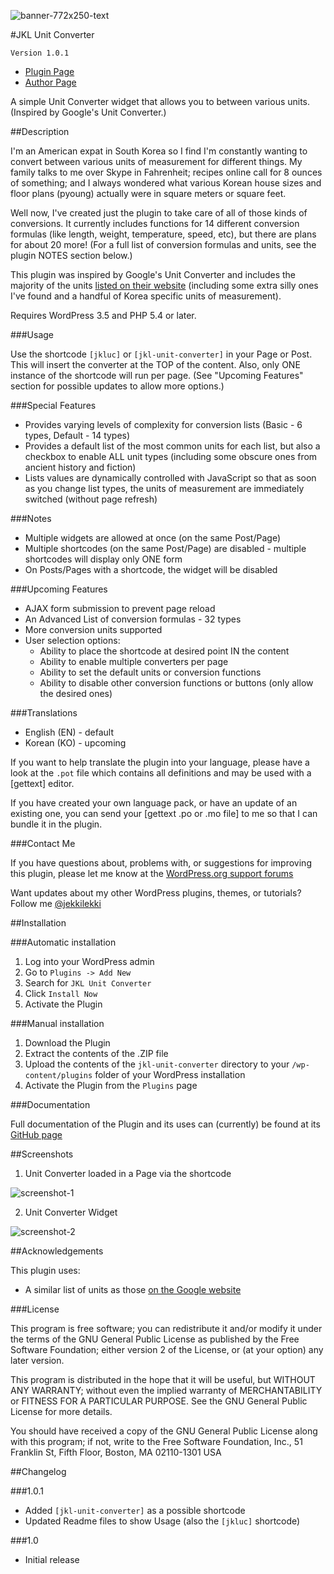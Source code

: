 ![banner-772x250-text](https://cloud.githubusercontent.com/assets/6644259/14692630/73e93c7a-0793-11e6-8c24-16853779d739.png)

#JKL Unit Converter

`Version 1.0.1`

* [Plugin Page](https://github.com/jekkilekki/plugin-jkl-unit-converter)
* [Author Page](http://www.aaronsnowberger.com/)

A simple Unit Converter widget that allows you to between various units. 
(Inspired by Google's Unit Converter.)

##Description

I'm an American expat in South Korea so I find I'm constantly wanting to convert 
between various units of measurement for different things. My family talks to me 
over Skype in Fahrenheit; recipes online call for 8 ounces of something; and I always 
wondered what various Korean house sizes and floor plans (pyoung) actually were in
square meters or square feet. 

Well now, I've created just the plugin to take care of all of those kinds of 
conversions. It currently includes functions for 14 different conversion formulas 
(like length, weight, temperature, speed, etc), but there are plans for about 20 
more! (For a full list of conversion formulas and units, see the plugin NOTES 
section below.) 

This plugin was inspired by Google's Unit Converter and includes the majority of 
the units [listed on their website](https://support.google.com/websearch/answer/3284611?hl=en-KR#unitconverter) 
(including some extra silly ones I've found and a handful of Korea specific units 
of measurement).

Requires WordPress 3.5 and PHP 5.4 or later.

###Usage

Use the shortcode `[jkluc]` or `[jkl-unit-converter]` in your Page or Post. This will 
insert the converter at the TOP of the content. Also, only ONE instance of the shortcode 
will run per page. (See "Upcoming Features" section for possible updates to allow more options.)

###Special Features

* Provides varying levels of complexity for conversion lists (Basic - 6 types, 
Default - 14 types)
* Provides a default list of the most common units for each list, but also a checkbox 
to enable ALL unit types (including some obscure ones from ancient history and fiction)
* Lists values are dynamically controlled with JavaScript so that as soon as you 
change list types, the units of measurement are immediately switched (without page 
refresh)

###Notes

* Multiple widgets are allowed at once (on the same Post/Page)
* Multiple shortcodes (on the same Post/Page) are disabled - multiple shortcodes
will display only ONE form
* On Posts/Pages with a shortcode, the widget will be disabled

###Upcoming Features

* AJAX form submission to prevent page reload
* An Advanced List of conversion formulas - 32 types
* More conversion units supported
* User selection options:
  * Ability to place the shortcode at desired point IN the content
  * Ability to enable multiple converters per page
  * Ability to set the default units or conversion functions
  * Ability to disable other conversion functions or buttons (only allow the desired ones)

###Translations

* English (EN) - default
* Korean (KO) - upcoming

If you want to help translate the plugin into your language, please have a look 
at the `.pot` file which contains all definitions and may be used with a [gettext] 
editor.

If you have created your own language pack, or have an update of an existing one, 
you can send your [gettext .po or .mo file] to me so that I can bundle it in the
plugin.

###Contact Me

If you have questions about, problems with, or suggestions for improving this 
plugin, please let me know at the [WordPress.org support forums](http://wordpress.org/support/plugin/jkl-unit-converter)

Want updates about my other WordPress plugins, themes, or tutorials? Follow me 
[@jekkilekki](http://twitter.com/jekkilekki)

##Installation

###Automatic installation

1. Log into your WordPress admin
2. Go to `Plugins -> Add New`
3. Search for `JKL Unit Converter`
4. Click `Install Now`
5. Activate the Plugin

###Manual installation

1. Download the Plugin
2. Extract the contents of the .ZIP file
3. Upload the contents of the `jkl-unit-converter` directory to your `/wp-content/plugins` 
folder of your WordPress installation
4. Activate the Plugin from the `Plugins` page

###Documentation

Full documentation of the Plugin and its uses can (currently) be found at its 
[GitHub page](https://github.com/jekkilekki/plugin-jkl-unit-converter) 

##Screenshots

1. Unit Converter loaded in a Page via the shortcode

![screenshot-1](https://cloud.githubusercontent.com/assets/6644259/14622197/25a49ee2-0603-11e6-8f73-1d65bde8bb71.png)

2. Unit Converter Widget

![screenshot-2](https://cloud.githubusercontent.com/assets/6644259/14622199/2812e4c2-0603-11e6-9310-510dec80ce37.png)

##Acknowledgements

This plugin uses:

* A similar list of units as those [on the Google website](https://support.google.com/websearch/answer/3284611?hl=en-KR#unitconverter) 

###License

This program is free software; you can redistribute it and/or modify it under the terms 
of the GNU General Public License as published by the Free Software Foundation; either 
version 2 of the License, or (at your option) any later version.

This program is distributed in the hope that it will be useful, but WITHOUT ANY 
WARRANTY; without even the implied warranty of MERCHANTABILITY or FITNESS FOR A 
PARTICULAR PURPOSE. See the GNU General Public License for more details.

You should have received a copy of the GNU General Public License along with this 
program; if not, write to the Free Software Foundation, Inc., 51 Franklin St, Fifth 
Floor, Boston, MA 02110-1301 USA

##Changelog

###1.0.1

* Added `[jkl-unit-converter]` as a possible shortcode
* Updated Readme files to show Usage (also the `[jkluc]` shortcode)

###1.0

* Initial release

